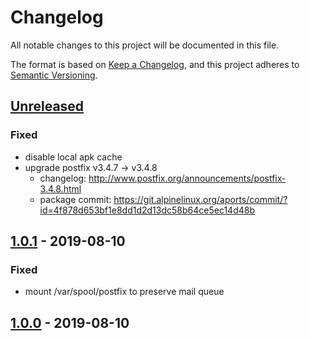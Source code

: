 # Changelog
All notable changes to this project will be documented in this file.

The format is based on [Keep a Changelog](https://keepachangelog.com/en/1.0.0/),
and this project adheres to [Semantic Versioning](https://semver.org/spec/v2.0.0.html).

## [Unreleased]
### Fixed
- disable local apk cache
- upgrade postfix v3.4.7 -> v3.4.8
  - changelog: http://www.postfix.org/announcements/postfix-3.4.8.html
  - package commit: https://git.alpinelinux.org/aports/commit/?id=4f878d653bf1e8dd1d2d13dc58b64ce5ec14d48b

## [1.0.1] - 2019-08-10
### Fixed
- mount /var/spool/postfix to preserve mail queue

## [1.0.0] - 2019-08-10

[Unreleased]: https://github.com/olivierlacan/keep-a-changelog/compare/1.0.1...HEAD
[1.0.1]: https://github.com/olivierlacan/keep-a-changelog/compare/1.0.0...1.0.1
[1.0.0]: https://github.com/olivierlacan/keep-a-changelog/releases/tag/1.0.0
